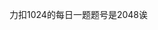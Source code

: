<!--
 * @Author: LetMeFly
 * @Date: 2025-10-21 22:42:45
 * @LastEditors: LetMeFly.xyz
 * @LastEditTime: 2025-10-24 23:44:52
-->
力扣1024的每日一题题号是2048诶